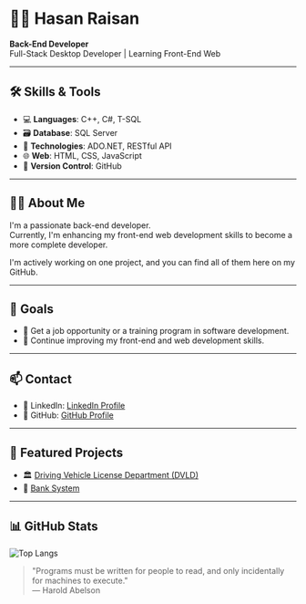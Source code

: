 # 👨‍💻 Hasan Raisan

**Back-End Developer**  
Full-Stack Desktop Developer | Learning Front-End Web  

---

## 🛠️ Skills & Tools

- 💻 **Languages**: C++, C#, T-SQL  
- 🗃️ **Database**: SQL Server  
- 🔌 **Technologies**: ADO.NET, RESTful API  
- 🌐 **Web**: HTML, CSS, JavaScript
- 📁 **Version Control**: GitHub  

---

## 👨‍💼 About Me

I'm a passionate back-end developer.  
Currently, I'm enhancing my front-end web development skills to become a more complete developer.  

I'm actively working on one project, and you can find all of them here on my GitHub.

---

## 🎯 Goals

- 💼 Get a job opportunity or a training program in software development.  
- 🚀 Continue improving my front-end and web development skills.

---

## 📫 Contact

- 🔗 LinkedIn: [LinkedIn Profile](https://www.linkedin.com/in/hasan-raisan-949b84241)
- 📍 GitHub: [GitHub Profile](https://github.com/HasanRaisan)

---
## 🚀 Featured Projects

- 🏛️ [Driving Vehicle License Department (DVLD)](https://github.com/HasanRaisan/Driving-Vehicle-License-Department-DVLD-)  
- 🏦 [Bank System](https://github.com/HasanRaisan/Bank-System)  

---

## 📊 GitHub Stats

![Top Langs](https://github-readme-stats.vercel.app/api/top-langs/?username=HasanRaisan&layout=compact&theme=graywhite)


> "Programs must be written for people to read, and only incidentally for machines to execute."  
> — Harold Abelson

